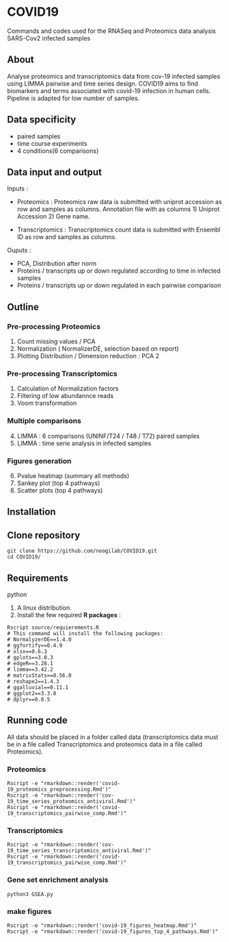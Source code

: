 # COVID19

Commands and codes used for the RNASeq and Proteomics data analysis SARS-Cov2 infected samples

## About

Analyse proteomics and transcriptomics data from cov-19 infected samples using LIMMA pairwise and time series design. COVID19 aims to find biomarkers and terms associated with covid-19 infection in human cells. Pipeline is adapted for low number of samples.

## Data specificity
- paired samples
- time course experiments
- 4 conditions(6 comparisons)

## Data input and output
Inputs :

- Proteomics : Proteomics raw data is submitted with uniprot accession as row and samples as columns. Annotation file with as columns 1) Uniprot Accession 2) Gene name.

- Transcriptomics : Transcriptomics count data is submitted with Ensembl ID as row and samples as columns.

Ouputs :  
- PCA, Distribution after norm
- Proteins / transcripts up or down regulated according to time in infected samples
- Proteins / transcripts up or down regulated in each pairwise comparison

## Outline 
### Pre-processing Proteomics
1) Count missing values / PCA
2) Normalization ( NormalizerDE, selection based on report)
3) Plotting Distribution / Dimension reduction : PCA 2

### Pre-processing Transcriptomics
1) Calculation of Normalization factors
2) Filtering of low abundannce reads
3) Voom transformation

### Multiple comparisons
4) LIMMA : 6 comparisons (UNINF/T24 / T48 / T72) paired samples
5) LIMMA : time serie analysis in infected samples

### Figures generation
6) Pvalue heatmap (summary all methods)
7) Sankey plot (top 4 pathways)
8) Scatter plots (top 4 pathways)


## Installation

## Clone repository
```
git clone https://github.com/neogilab/COVID19.git
cd COVID19/
```

## Requirements
python
1. A linux distribution.
2. Install the few required **R packages** :

```
Rscript source/requierements.R
# This command will install the following packages:
# NormalyzerDE==1.4.0
# ggfortify==0.4.9
# xlsx==0.6.3
# gplots==3.0.3 
# edgeR==3.28.1
# limma==3.42.2
# matrixStats==0.56.0
# reshape2==1.4.3
# ggalluvial==0.11.1
# ggplot2==3.3.0
# dplyr==0.8.5
```

## Running code

All data should be placed in a folder called data (transcriptomics data must be in a file called Transcriptomics and proteomics data in a file called Proteomics).

### Proteomics 
```
Rscript -e "rmarkdown::render('covid-19_proteomics_preprocessing.Rmd')"
Rscript -e "rmarkdown::render('cov-19_time_series_proteomics_antiviral.Rmd')"
Rscript -e "rmarkdown::render('covid-19_transcriptomics_pairwise_comp.Rmd')"
```

### Transcriptomics
```
Rscript -e "rmarkdown::render('cov-19_time_series_transcriptomics_antiviral.Rmd')"
Rscript -e "rmarkdown::render('covid-19_transcriptomics_pairwise_comp.Rmd')"
```

### Gene set enrichment analysis
```
python3 GSEA.py
```

### make figures
```
Rscript -e "rmarkdown::render('covid-19_figures_heatmap.Rmd')"
Rscript -e "rmarkdown::render('covid-19_figures_top_4_pathways.Rmd')"
```